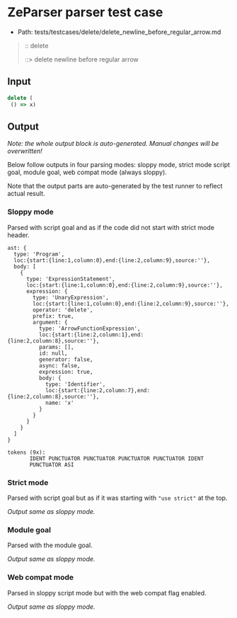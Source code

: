 # ZeParser parser test case

- Path: tests/testcases/delete/delete_newline_before_regular_arrow.md

> :: delete
>
> ::> delete newline before regular arrow

## Input

`````js
delete ( 
 () => x)
`````

## Output

_Note: the whole output block is auto-generated. Manual changes will be overwritten!_

Below follow outputs in four parsing modes: sloppy mode, strict mode script goal, module goal, web compat mode (always sloppy).

Note that the output parts are auto-generated by the test runner to reflect actual result.

### Sloppy mode

Parsed with script goal and as if the code did not start with strict mode header.

`````
ast: {
  type: 'Program',
  loc:{start:{line:1,column:0},end:{line:2,column:9},source:''},
  body: [
    {
      type: 'ExpressionStatement',
      loc:{start:{line:1,column:0},end:{line:2,column:9},source:''},
      expression: {
        type: 'UnaryExpression',
        loc:{start:{line:1,column:0},end:{line:2,column:9},source:''},
        operator: 'delete',
        prefix: true,
        argument: {
          type: 'ArrowFunctionExpression',
          loc:{start:{line:2,column:1},end:{line:2,column:8},source:''},
          params: [],
          id: null,
          generator: false,
          async: false,
          expression: true,
          body: {
            type: 'Identifier',
            loc:{start:{line:2,column:7},end:{line:2,column:8},source:''},
            name: 'x'
          }
        }
      }
    }
  ]
}

tokens (9x):
       IDENT PUNCTUATOR PUNCTUATOR PUNCTUATOR PUNCTUATOR IDENT
       PUNCTUATOR ASI
`````

### Strict mode

Parsed with script goal but as if it was starting with `"use strict"` at the top.

_Output same as sloppy mode._

### Module goal

Parsed with the module goal.

_Output same as sloppy mode._

### Web compat mode

Parsed in sloppy script mode but with the web compat flag enabled.

_Output same as sloppy mode._
